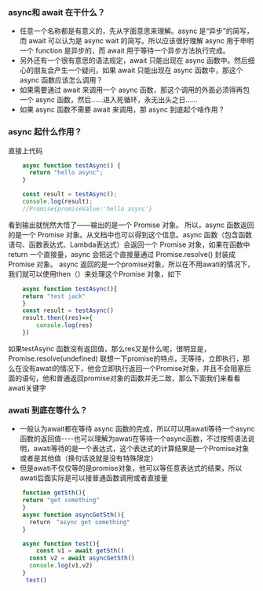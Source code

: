 ### async和 await 在干什么？
* 任意一个名称都是有意义的，先从字面意思来理解。async 是“异步”的简写，而 await 可以认为是 async wait 的简写。所以应该很好理解 async 用于申明一个 function 是异步的，而 await 用于等待一个异步方法执行完成。
* 另外还有一个很有意思的语法规定，await 只能出现在 async 函数中。然后细心的朋友会产生一个疑问，如果 await 只能出现在 async 函数中，那这个 async 函数应该怎么调用？
* 如果需要通过 await 来调用一个 async 函数，那这个调用的外面必须得再包一个 async 函数，然后……进入死循环，永无出头之日……
* 如果 async 函数不需要 await 来调用，那 async 到底起个啥作用？
### async 起什么作用？
 直接上代码
```javascript
	async function testAsync() {
      return "hello async";
    }

    const result = testAsync();
    console.log(result);
	//Promise{promiseValue:'hello async'}
```
看到输出就恍然大悟了——输出的是一个 Promise 对象。 
所以，async 函数返回的是一个 Promise 对象。从文档中也可以得到这个信息。async 函数（包含函数语句、函数表达式、Lambda表达式）会返回一个 Promise 对象，如果在函数中 return 一个直接量，async 会把这个直接量通过 Promise.resolve() 封装成 Promise 对象。
async 返回的是一个promise对象，所以在不用awati的情况下，我们就可以使用then（）来处理这个Promise 对象，如下
```javascript
	async function testAsync(){
    return "test jack"  
    }
 	const result = testAsync()
    result.then((res)=>{
		console.log(res)
    })
```
如果testAsync 函数没有返回值，那么res又是什么呢，很明显是，Promise.resolve(undefined)
联想一下promise的特点，无等待，立即执行，那么在没有awati的情况下，他会立即执行返回一个Promise对象，并且不会阻塞后面的语句，他和普通返回promise对象的函数并无二致，那么下面我们来看看awati关键字
### awati 到底在等什么？
* 一般认为await都在等待 async 函数的完成，所以可以用awati等待一个async函数的返回值----也可以理解为awati在等待一个async函数，不过按照语法说明，awati等待的是一个表达式，这个表达式的计算结果是一个Promise对象或者是其他值（换句话说就是没有特殊限定）
* 但是awati不仅仅等的是promise对象，他可以等任意表达式的结果，所以awati后面实际是可以接普通函数调用或者直接量
```javascript
	function getSth(){
    return "get something"
    }
	async function asyncGetSth(){
      return　"async get something"
    }

	async function test(){
    	const v1 = await getSth()
      const v2 = await asyncGetSth()
      console.log(v1,v2)
    }
	 test()
```
